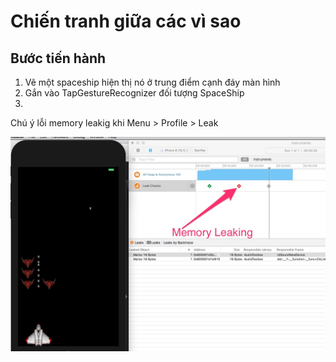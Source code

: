 #  Chiến tranh giữa các vì sao

## Bước tiến hành

1. Vẽ một spaceship hiện thị nó ở trung điểm cạnh đáy màn hình
2. Gắn vào TapGestureRecognizer đối tượng SpaceShip
3.

Chú ý lỗi memory leakig khi Menu > Profile > Leak

![](ProfileLeak.jpg)
